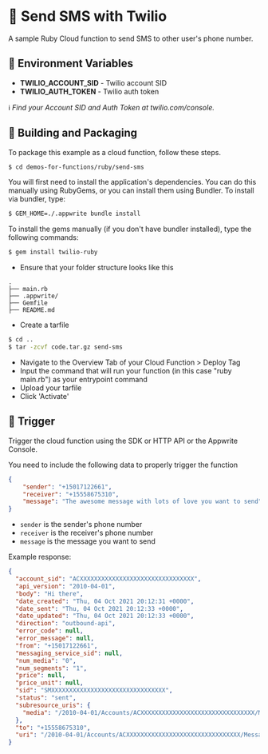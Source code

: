 # 📱 Send SMS with Twilio

A sample Ruby Cloud function to send SMS to other user's phone number.

## 📝 Environment Variables

- **TWILIO_ACCOUNT_SID** - Twilio account SID
- **TWILIO_AUTH_TOKEN** - Twilio auth token

ℹ️ _Find your Account SID and Auth Token at twilio.com/console._

## 🚀 Building and Packaging

To package this example as a cloud function, follow these steps.

```bash
$ cd demos-for-functions/ruby/send-sms
```

You will first need to install the application's dependencies. You can do this manually using RubyGems, or you can install them using Bundler. To install via bundler, type:

```bash
$ GEM_HOME=./.appwrite bundle install
```

To install the gems manually (if you don't have bundler installed), type the following commands:

```bash
$ gem install twilio-ruby
```

- Ensure that your folder structure looks like this

```
.
├── main.rb
├── .appwrite/
├── Gemfile
├── README.md
```

- Create a tarfile

```bash
$ cd ..
$ tar -zcvf code.tar.gz send-sms
```

- Navigate to the Overview Tab of your Cloud Function > Deploy Tag
- Input the command that will run your function (in this case "ruby main.rb") as your entrypoint command
- Upload your tarfile
- Click 'Activate'

## 🎯 Trigger

Trigger the cloud function using the SDK or HTTP API or the Appwrite Console.

You need to include the following data to properly trigger the function

```Json
{
    "sender": "+15017122661",
    "receiver": "+15558675310",
    "message": "The awesome message with lots of love you want to send"
}
```

- `sender` is the sender's phone number
- `receiver` is the receiver's phone number
- `message` is the message you want to send

Example response:

```json
{
  "account_sid": "ACXXXXXXXXXXXXXXXXXXXXXXXXXXXXXXXX",
  "api_version": "2010-04-01",
  "body": "Hi there",
  "date_created": "Thu, 04 Oct 2021 20:12:31 +0000",
  "date_sent": "Thu, 04 Oct 2021 20:12:33 +0000",
  "date_updated": "Thu, 04 Oct 2021 20:12:33 +0000",
  "direction": "outbound-api",
  "error_code": null,
  "error_message": null,
  "from": "+15017122661",
  "messaging_service_sid": null,
  "num_media": "0",
  "num_segments": "1",
  "price": null,
  "price_unit": null,
  "sid": "SMXXXXXXXXXXXXXXXXXXXXXXXXXXXXXXXX",
  "status": "sent",
  "subresource_uris": {
    "media": "/2010-04-01/Accounts/ACXXXXXXXXXXXXXXXXXXXXXXXXXXXXXXXX/Messages/SMXXXXXXXXXXXXXXXXXXXXXXXXXXXXXXXX/Media.json"
  },
  "to": "+15558675310",
  "uri": "/2010-04-01/Accounts/ACXXXXXXXXXXXXXXXXXXXXXXXXXXXXXXXX/Messages/SMXXXXXXXXXXXXXXXXXXXXXXXXXXXXXXXX.json"
}
```
